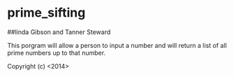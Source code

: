 prime_sifting
=============

##linda Gibson and Tanner Steward

This porgram will allow a person to input a number and will return a list of all prime numbers up to that number.  

Copyright (c) <2014> <Linda Gibson and Tanner Steward>
